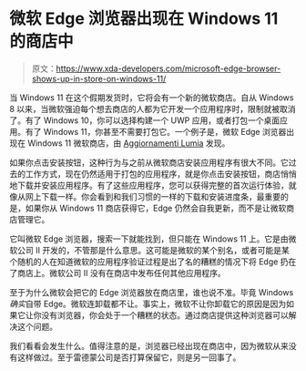 # 微软 Edge 浏览器出现在 Windows 11 的商店中

> 原文：<https://www.xda-developers.com/microsoft-edge-browser-shows-up-in-store-on-windows-11/>

当 Windows 11 在这个假期发货时，它将会有一个新的微软商店。自从 Windows 8 以来，当微软强迫每个想去商店的人都为它开发一个应用程序时，限制就被取消了。有了 Windows 10，你可以选择构建一个 UWP 应用，或者打包一个桌面应用。有了 Windows 11，你甚至不需要打包它。一个例子是，微软 Edge 浏览器出现在 Windows 11 微软商店，由 [Aggiornamenti Lumia](https://twitter.com/ALumia_Italia/status/1417568433361858571) 发现。

如果你点击安装按钮，这种行为与之前从微软商店安装应用程序有很大不同。它过去的工作方式，现在仍然适用于打包的应用程序，就是你点击安装按钮，商店悄悄地下载并安装应用程序。有了这些应用程序，您可以获得完整的首次运行体验，就像从网上下载一样。你会看到和我们习惯的一样的下载和安装进度条，最重要的是，如果你从 Windows 11 商店获得它，Edge 仍然会自我更新，而不是让微软商店管理它。

它叫微软 Edge 浏览器，搜索一下就能找到，但只能在 Windows 11 上。它是由微软公司 II 开发的，不管那是什么意思。这可能是微软的某个别名，或者可能是某个随机的人在知道微软的应用程序验证过程是出了名的糟糕的情况下将 Edge 扔在了商店上。微软公司 II 没有在商店中发布任何其他应用程序。

至于为什么微软会把它的 Edge 浏览器放在商店里，谁也说不准。毕竟 Windows *确实*自带 Edge。微软连卸载都不让。事实上，微软不让你卸载它的原因是因为如果它让你没有浏览器，你会处于一个糟糕的状态。通过商店提供这种浏览器可以解决这个问题。

我们看看会发生什么。值得注意的是，浏览器已经出现在商店中，因为微软从来没有这样做过。至于雷德蒙公司是否打算保留它，则是另一回事了。